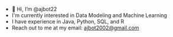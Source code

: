 - 👋 Hi, I’m @ajbot22
- I'm currently interested in Data Modeling and Machine Learning
- I have experience in Java, Python, SQL, and R
- Reach out to me at my email: ajbot2002@gmail.com

<!---
ajbot22/ajbot22 is a ✨ special ✨ repository because its `README.md` (this file) appears on your GitHub profile.
You can click the Preview link to take a look at your changes.
--->
